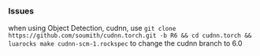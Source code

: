 ### Issues

when using Object Detection, cudnn, use `git clone https://github.com/soumith/cudnn.torch.git -b R6 && cd cudnn.torch && luarocks make cudnn-scm-1.rockspec` to change the cudnn branch to 6.0
